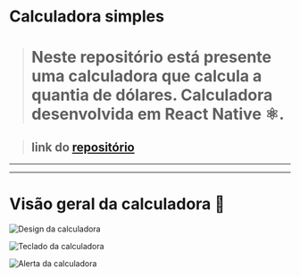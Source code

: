 # Calculadora simples
># Neste repositório está presente uma calculadora que calcula a quantia de dólares. Calculadora desenvolvida em **React Native ⚛️**.

>## link do [repositório](https://github.com/JoeyBeckWheeler/ConversorDolar-ReactNative "link para o repositório")
___
___
# Visão geral da calculadora 📱

![Design da calculadora](https://raw.githubusercontent.com/JoeyBeckWheeler/Calculadora-Idade/main/assets/calcIdade1.jpeg)


![Teclado da calculadora](https://raw.githubusercontent.com/JoeyBeckWheeler/Calculadora-Idade/main/assets/calcIdade2.jpg)


![Alerta da calculadora](https://raw.githubusercontent.com/JoeyBeckWheeler/Calculadora-Idade/main/assets/calcIdade3.jpg)